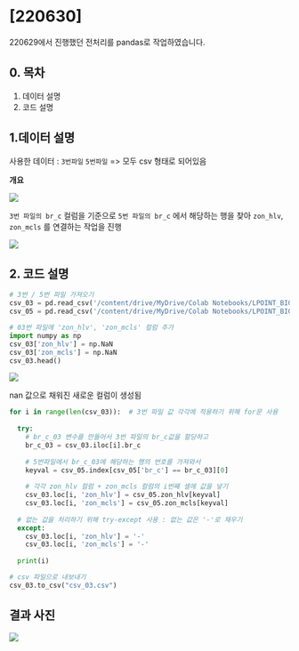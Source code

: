 # [220630] 

220629에서 진행했던 전처리를 pandas로 작업하였습니다. 

## 0. 목차

1. 데이터 설명
2. 코드 설명

## 1.데이터 설명

사용한 데이터 : `3번파일`  `5번파일`  => 모두 csv 형태로 되어있음

**개요**

![](Back-End-Study/DA-study/data-preprocessing/220630/img/01.png)

`3번 파일의 br_c` 컬럼을 기준으로 `5번 파일의 br_c` 에서 해당하는 행을 찾아 `zon_hlv`, `zon_mcls` 를 연결하는 작업을 진행

![](Back-End-Study/DA-study/data-preprocessing/220630/img/02.png)

## 2. 코드 설명

```python 
# 3번 / 5번 파일 가져오기
csv_03 = pd.read_csv('/content/drive/MyDrive/Colab Notebooks/LPOINT_BIG_COMP_03_COP_U.csv')
csv_05 = pd.read_csv('/content/drive/MyDrive/Colab Notebooks/LPOINT_BIG_COMP_05_BR.csv')
```

```python
# 03번 파일에 'zon_hlv', 'zon_mcls' 컬럼 추가
import numpy as np
csv_03['zon_hlv'] = np.NaN
csv_03['zon_mcls'] = np.NaN
csv_03.head()
```

![](Back-End-Study/DA-study/data-preprocessing/220630/img/03.png)

nan 값으로 채워진 새로운 컬럼이 생성됨

```python
for i in range(len(csv_03)):  # 3번 파일 값 각각에 적용하기 위해 for문 사용
    
  try:
    # br_c_03 변수를 만들어서 3번 파일의 br_c값을 할당하고
    br_c_03 = csv_03.iloc[i].br_c
    
    # 5번파일에서 br_c_03에 해당하는 행의 번호를 가져와서 
    keyval = csv_05.index[csv_05['br_c'] == br_c_03][0]    
    
	# 각각 zon_hlv 컬럼 + zon_mcls 컬럼의 i번째 셀에 값을 넣기
    csv_03.loc[i, 'zon_hlv'] = csv_05.zon_hlv[keyval]
    csv_03.loc[i, 'zon_mcls'] = csv_05.zon_mcls[keyval]
   
  # 없는 값을 처리하기 위해 try-except 사용 : 없는 값은 '-'로 채우기
  except:
    csv_03.loc[i, 'zon_hlv'] = '-'
    csv_03.loc[i, 'zon_mcls'] = '-'
    
  print(i)
```

```python
# csv 파일으로 내보내기
csv_03.to_csv("csv_03.csv")
```



## 결과 사진

![](Back-End-Study/DA-study/data-preprocessing/220630/img/04.png)